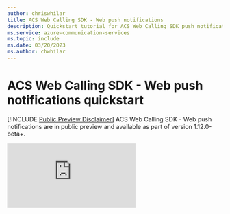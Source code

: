 ```yaml
---
author: chriswhilar
title: ACS Web Calling SDK - Web push notifications
description: Quickstart tutorial for ACS Web Calling SDK push notifications
ms.service: azure-communication-services
ms.topic: include
ms.date: 03/20/2023
ms.author: chwhilar
---
```


# ACS Web Calling SDK - Web push notifications quickstart

[!INCLUDE [Public Preview Disclaimer](../includes/public-preview-include.md)]
ACS Web Calling SDK - Web push notifications are in public preview and available as part of version 1.12.0-beta+.

![Please visit our web push notifications quickstart tutorial](https://github.com/Azure-Samples/communication-services-javascript-quickstarts/blob/main/calling-web-push-notifications/README.md)
